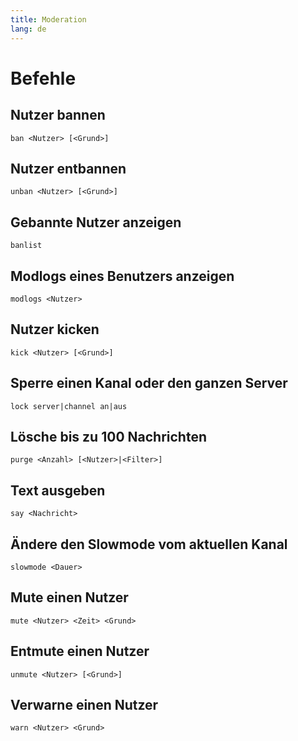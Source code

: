 ```yaml
---
title: Moderation
lang: de
---
```


# Befehle

## Nutzer bannen

`ban <Nutzer> [<Grund>]`

## Nutzer entbannen

`unban <Nutzer> [<Grund>]`

## Gebannte Nutzer anzeigen

`banlist`

## Modlogs eines Benutzers anzeigen

`modlogs <Nutzer>`

## Nutzer kicken

`kick <Nutzer> [<Grund>]`

## Sperre einen Kanal oder den ganzen Server

`lock server|channel an|aus`

## Lösche bis zu 100 Nachrichten

`purge <Anzahl> [<Nutzer>|<Filter>]`

## Text ausgeben

`say <Nachricht>`

## Ändere den Slowmode vom aktuellen Kanal

`slowmode <Dauer>`

## Mute einen Nutzer

`mute <Nutzer> <Zeit> <Grund>`

## Entmute einen Nutzer

`unmute <Nutzer> [<Grund>]`

## Verwarne einen Nutzer

`warn <Nutzer> <Grund>`

